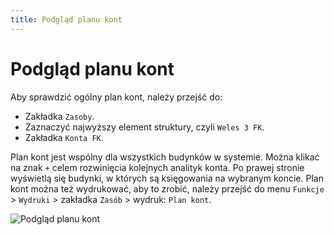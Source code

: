 ```yaml
---
title: Podgląd planu kont
---
```


# Podgląd planu kont

Aby sprawdzić ogólny plan kont, należy przejść do:

- Zakładka `Zasoby`.
- Zaznaczyć najwyższy element struktury, czyli `Weles 3 FK`.
- Zakładka `Konta FK`.

Plan kont jest wspólny dla wszystkich budynków w systemie. Można klikać na znak `+` celem rozwinięcia kolejnych analityk konta. Po prawej stronie wyświetlą się budynki, w których są księgowania na wybranym koncie. Plan kont można też wydrukować, aby to zrobić, należy przejść do menu `Funkcje` > `Wydruki` > zakładka `Zasób` > wydruk: `Plan kont`.

![Podgląd planu kont](podgladplanukont.gif)